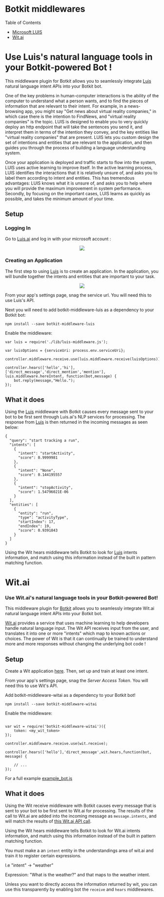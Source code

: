 # Botkit middlewares

Table of Contents

* [Microsoft LUIS](#use-luiss-natural-language-tools-in-your-botkit-powered-bot-)
* [Wit.ai](#witai)


# Use Luis's natural language tools in your Botkit-powered Bot !

This middleware plugin for Botkit allows you to seamlessly integrate [Luis](http://luis.ai) natural language intent APIs into your Botkit bot.

One of the key problems in human-computer interactions is the ability of the computer to understand what a person wants, and to find the pieces of information that are relevant to their intent. For example, in a news-browsing app, you might say "Get news about virtual reality companies," in which case there is the intention to FindNews, and "virtual reality companies" is the topic. LUIS is designed to enable you to very quickly deploy an http endpoint that will take the sentences you send it, and interpret them in terms of the intention they convey, and the key entities like "virtual reality companies" that are present. LUIS lets you custom design the set of intentions and entities that are relevant to the application, and then guides you through the process of building a language understanding system.

Once your application is deployed and traffic starts to flow into the system, LUIS uses active learning to improve itself. In the active learning process, LUIS identifies the interactions that it is relatively unsure of, and asks you to label them according to intent and entities. This has tremendous advantages: LUIS knows what it is unsure of, and asks you to help where you will provide the maximum improvement in system performance. Secondly, by focusing on the important cases, LUIS learns as quickly as possible, and takes the minimum amount of your time.

## Setup

### Logging In
 
Go to [Luis.ai](http://luis.ai) and log in with your microsoft account :

<p align="center">
    <img src="https://s26.postimg.org/l05l56qgp/home.png"/>
</p>

### Creating an Application

The first step to using [Luis](http://luis.ai) is to create an application. In the application, you will bundle together the intents and entities that are important to your task.

<p align="center">
    <img src="https://s26.postimg.org/el6k8ijqx/createApp.png"/>
</p>

From your app's settings page, snag the service url. You will need this to use Luis's API.

Next you will need to add botkit-middleware-luis as a dependency to your Botkit bot:

```
npm install --save botkit-middleware-luis
```

Enable the middleware:
```
var luis = require('./lib/luis-middleware.js');

var luisOptions = {serviceUri: process.env.serviceUri};

controller.middleware.receive.use(luis.middleware.receive(luisOptions));

controller.hears(['hello','hi'],['direct_message','direct_mention','mention'], luis.middleware.hereIntent, function(bot,message) {
    bot.reply(message,"Hello.");
});
```

## What it does

Using the [Luis](http://luis.ai) middleware with Botkit causes every message sent to your bot to be first sent through Luis.ai's NLP services for processing. The response from [Luis](http://luis.ai) is then returned in the incoming messages as seen below:

    {
      "query": "start tracking a run",
      "intents": [
        {
          "intent": "startActivity",
          "score": 0.9999981
        },
        {
          "intent": "None",
          "score": 0.144195557
        },
        {
          "intent": "stopActivity",
          "score": 1.54796021E-06
        }
      ],
      "entities": [
        {
          "entity": "run",
          "type": "activityType",
          "startIndex": 17,
          "endIndex": 19,
          "score": 0.9391843
        }
      ]
    }

Using the Wit hears middleware tells Botkit to look for [Luis](http://luis.ai) intents information, and match using this information instead of the built in pattern matching function.

# Wit.ai

### Use Wit.ai's natural language tools in your Botkit-powered Bot!

This middleware plugin for [Botkit](http://howdy.ai/botkit) allows you to seamlessly integrate Wit.ai natural language intent APIs into your Botkit bot.

[Wit.ai](http://wit.ai) provides a service that uses machine learning to help developers handle natural language input.  The Wit API receives input from the user, and translates it into one or more "intents" which map to known actions or choices.  The power of Wit is that it can continually be trained to understand more and more responses without changing the underlying bot code !

## Setup

Create a Wit application [here](https://wit.ai/apps/new).  Then, set up and train at least one intent.

From your app's settings page, snag the *Server Access Token*. You will need this to use Wit's API.

Add botkit-middleware-witai as a dependency to your Botkit bot!

```
npm install --save botkit-middleware-witai
```

Enable the middleware:

```

var wit = require('botkit-middleware-witai')({
    token: <my_wit_token>
});

controller.middleware.receive.use(wit.receive);

controller.hears(['hello'],'direct_message',wit.hears,function(bot, message) {

    // ...
});
```

For a full example [example_bot.js](https://github.com/howdyai/botkit-middleware-witai/blob/master/example_bot.js)

## What it does

Using the Wit receive middleware with Botkit causes every message that is sent to your bot to be first sent to Wit.ai for processing. The results of the call to Wit.ai are added into the incoming message as `message.intents`, and will match the results of [this Wit.ai API call](https://wit.ai/docs/http/20141022#get-intent-via-text-link).

Using the Wit hears middleware tells Botkit to look for Wit.ai intents information, and match using this information instead of the built in pattern matching function.

You must make a an `intent` entity in the understandings area of wit.ai and train it to register certain expressions.

I.e "intent" -> "weather"

Expression: "What is the weather?" and that maps to the weather intent.

Unless you want to directly access the information returned by wit, you can use this transparently by enabling bot the `receive` and `hears` middlewares.
